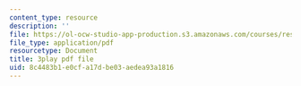 ```yaml
---
content_type: resource
description: ''
file: https://ol-ocw-studio-app-production.s3.amazonaws.com/courses/res-8-005-vibrations-and-waves-problem-solving-fall-2012/8c4483b1e0cfa17dbe03aedea93a1816_X60J__-GMx8.pdf
file_type: application/pdf
resourcetype: Document
title: 3play pdf file
uid: 8c4483b1-e0cf-a17d-be03-aedea93a1816
---
```

